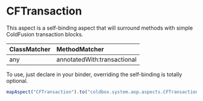 # CFTransaction

This aspect is a self-binding aspect that will surround methods with simple ColdFusion transaction blocks.

| ClassMatcher | MethodMatcher |
| :--- | :--- |
| any | annotatedWith:transactional |

To use, just declare in your binder, overriding the self-binding is totally optional.

```javascript
mapAspect("CFTransaction").to("coldbox.system.aop.aspects.CFTransaction");
```

